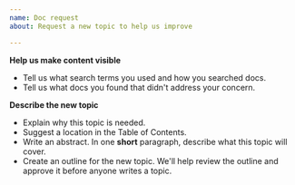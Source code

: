 ```yaml
---
name: Doc request
about: Request a new topic to help us improve

---
```


**Help us make content visible**

- Tell us what search terms you used and how you searched docs.
- Tell us what docs you found that didn't address your concern.

**Describe the new topic**

- Explain why this topic is needed.
- Suggest a location in the Table of Contents.
- Write an abstract. In one **short** paragraph, describe what this topic will cover.
- Create an outline for the new topic. We'll help review the outline and approve it before anyone writes a topic.
